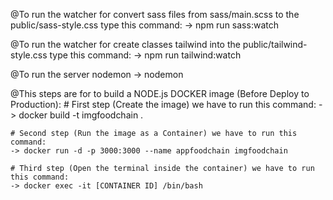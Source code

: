 
@To run the watcher for convert sass files from sass/main.scss to the public/sass-style.css type this command:
    -> npm run sass:watch

@To run the watcher for create classes tailwind into the public/tailwind-style.css type this command:
    -> npm run tailwind:watch

@To run the server nodemon
    -> nodemon

@This steps are for to build a NODE.js DOCKER image (Before Deploy to Production):
    # First step (Create the image) we have to run this command:
    -> docker build -t imgfoodchain .

    # Second step (Run the image as a Container) we have to run this command:
    -> docker run -d -p 3000:3000 --name appfoodchain imgfoodchain

    # Third step (Open the terminal inside the container) we have to run this command:
    -> docker exec -it [CONTAINER ID] /bin/bash
